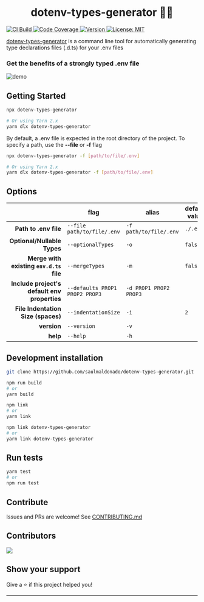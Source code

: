 <h1 align="center">dotenv-types-generator 👨‍💻</h1>
<p>
  <a href="https://github.com/saulmaldonado/dotenv-types-generator" target="_blank">
    <img alt="CI Build" src="https://img.shields.io/github/workflow/status/saulmaldonado/dotenv-types-generator/CI" />
  </a>
  <a href='https://codecov.io/gh/saulmaldonado/dotenv-types-generator' target='_blank'>
    <img alt="Code Coverage" src="https://img.shields.io/codecov/c/github/saulmaldonado/dotenv-types-generator" />
  </a>
  <a href='https://www.npmjs.com/package/dotenv-types-generator' target='_blank'>
    <img alt="Version" src="https://img.shields.io/npm/v/dotenv-types-generator" />
  </a>
  <a href="https://github.com/saulmaldonado/dotenv-types-generator/blob/master/LICENSE" target="_blank">
    <img alt="License: MIT" src="https://img.shields.io/badge/License-MIT-yellow.svg" />
  </a>
</p>

[dotenv-types-generator](https://github.com/saulmaldonado/dotenv-types-generator) is a command line tool for automatically generating type declarations files (.d.ts) for your .env files

### Get the benefits of a strongly typed .env file

![demo](https://i.imgur.com/wrIZMUi.gif)

## Getting Started

```sh
npx dotenv-types-generator

# Or using Yarn 2.x
yarn dlx dotenv-types-generator
```

By default, a .env file is expected in the root directory of the project. To specify a path, use the **--file** or **-f** flag

```sh
npx dotenv-types-generator -f [path/to/file/.env]

# Or using Yarn 2.x
yarn dlx dotenv-types-generator -f [path/to/file/.env]
```

## Options

|                                              | flag                           | alias                  | default value |
| -------------------------------------------: | ------------------------------ | ---------------------- | ------------- |
|                        **Path to .env file** | `--file path/to/file/.env`     | `-f path/to/file/.env` | `./.env`      |
|                  **Optional/Nullable Types** | `--optionalTypes`              | `-o`                   | `false`       |
|      **Merge with existing `env.d.ts` file** | `--mergeTypes`                 | `-m`                   | `false`       |
| **Include project's default env properties** | `--defaults PROP1 PROP2 PROP3` | `-d PROP1 PROP2 PROP3` |               |
|           **File Indentation Size (spaces)** | `--indentationSize`            | `-i`                   | `2`           |
|                                  **version** | `--version`                    | `-v`                   |               |
|                                     **help** | `--help`                       | `-h`                   |               |

## Development installation

```sh
git clone https://github.com/saulmaldonado/dotenv-types-generator.git

npm run build
# or
yarn build

npm link
# or
yarn link

npm link dotenv-types-generator
# or
yarn link dotenv-types-generator
```

## Run tests

```sh
yarn test
# or
npm run test
```

## Contribute

Issues and PRs are welcome!
See [CONTRIBUTING.md](https://github.com/saulmaldonado/dotenv-types-generator/blob/master/CONTRIBUTING.md)

## Contributors

<a href="https://github.com/saulmaldonado/dotenv-types-generator/graphs/contributors">
  <img src="https://contributors-img.web.app/image?repo=saulmaldonado/dotenv-types-generator" />
</a>

## Show your support

Give a ⭐️ if this project helped you!

---
